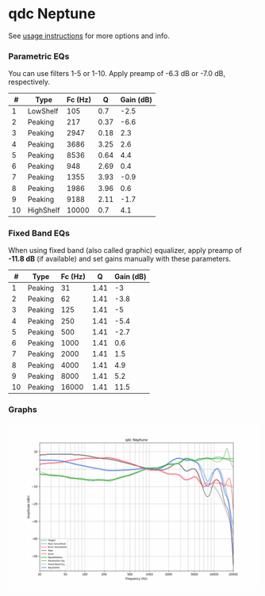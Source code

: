 # qdc Neptune
See [usage instructions](https://github.com/jaakkopasanen/AutoEq#usage) for more options and info.

### Parametric EQs
You can use filters 1-5 or 1-10. Apply preamp of -6.3 dB or -7.0 dB, respectively.

|   # | Type      |   Fc (Hz) |    Q |   Gain (dB) |
|-----|-----------|-----------|------|-------------|
|   1 | LowShelf  |       105 | 0.7  |        -2.5 |
|   2 | Peaking   |       217 | 0.37 |        -6.6 |
|   3 | Peaking   |      2947 | 0.18 |         2.3 |
|   4 | Peaking   |      3686 | 3.25 |         2.6 |
|   5 | Peaking   |      8536 | 0.64 |         4.4 |
|   6 | Peaking   |       948 | 2.69 |         0.4 |
|   7 | Peaking   |      1355 | 3.93 |        -0.9 |
|   8 | Peaking   |      1986 | 3.96 |         0.6 |
|   9 | Peaking   |      9188 | 2.11 |        -1.7 |
|  10 | HighShelf |     10000 | 0.7  |         4.1 |

### Fixed Band EQs
When using fixed band (also called graphic) equalizer, apply preamp of **-11.8 dB** (if available) and set gains manually with these parameters.

|   # | Type    |   Fc (Hz) |    Q |   Gain (dB) |
|-----|---------|-----------|------|-------------|
|   1 | Peaking |        31 | 1.41 |        -3   |
|   2 | Peaking |        62 | 1.41 |        -3.8 |
|   3 | Peaking |       125 | 1.41 |        -5   |
|   4 | Peaking |       250 | 1.41 |        -5.4 |
|   5 | Peaking |       500 | 1.41 |        -2.7 |
|   6 | Peaking |      1000 | 1.41 |         0.6 |
|   7 | Peaking |      2000 | 1.41 |         1.5 |
|   8 | Peaking |      4000 | 1.41 |         4.9 |
|   9 | Peaking |      8000 | 1.41 |         5.2 |
|  10 | Peaking |     16000 | 1.41 |        11.5 |

### Graphs
![](./qdc%20Neptune.png)
